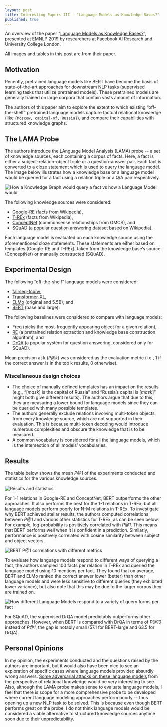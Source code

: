 ```yaml
---
layout: post
title: Interesting Papers III - "Language Models as Knowledge Bases?"
published: true
---
```

An overview of the paper “[Language Models as Knowledge Bases?](https://arxiv.org/abs/1909.01066)”, presented at EMNLP 2019 by researchers at Facebook AI Research and University College London.
<!--break-->
All images and tables in this post are from their paper.

## Motivation
Recently, pretrained language models like BERT have become the basis of state-of-the-art approaches for downstream NLP tasks (supervised learning tasks that utilize pretrained models). These pretrained models are generally trained on large corpora that contain vasts amount of information.

The authors of this paper aim to explore the extent to which existing “off-the-shelf” pretrained language models capture factual relational knowledge (like `{Moscow, capital-of, Russia}`), and compare their capabilities with structured knowledge graphs.

## The LAMA Probe
The authors introduce the LAnguage Model Analysis (LAMA) probe -- a set of knowledge sources, each containing a corpus of facts. Here, a fact is either a subject-relation-object triple or a question-answer pair. Each fact is converted to a cloze statement which is used to query the language model. The image below illustrates how a knowledge base or a language model would be queried for a fact using a relation triple or a Q/A pair respectively.

![How a Knowledge Graph would query a fact vs how a Language Model would](https://raw.githubusercontent.com/vamsi-aribandi/vamsi-aribandi.github.io/master/images/IP_III/querying_KB_vs_LM.png)

The following knowledge sources were considered:
* [Google-RE](https://code.google.com/p/relation-extraction-corpus/) (facts from Wikipedia),
* [T-REx](https://hadyelsahar.github.io/t-rex/) (facts from Wikipedia),
* [ConceptNet](http://conceptnet.io/) (commonsense relationships from OMCS), and
* [SQuAD](https://rajpurkar.github.io/SQuAD-explorer/) (a popular question answering dataset based on Wikipedia).

Each language model is evaluated on each knowledge source using the aforementioned cloze statements. These statements are either based on templates (Google-RE and T-REx), taken from the knowledge base’s source (ConceptNet) or manually constructed (SQuAD).

## Experimental Design
The following “off-the-shelf” language models were considered:
* [fairseq-fconv](https://github.com/pytorch/fairseq),
* [Transformer-XL](https://github.com/kimiyoung/transformer-xl),
* [ELMo](https://allennlp.org/elmo) (original and 5.5B), and
* [BERT](https://github.com/google-research/bert) (base and large).

The following baselines were considered to compare with language models:
* Freq (picks the most-frequently appearing object for a given relation),
* [RE](https://www.aclweb.org/anthology/D17-1188/) (a pretrained relation extraction and knowledge base construction algorithm), and
* [DrQA](https://github.com/facebookresearch/DrQA) (a popular system for question answering, considered only for SQuAD).

Mean precision at k (*P@k*) was considered as the evaluation metric (i.e., 1 if the correct answer is in the top k results, 0 otherwise).

### Miscellaneous design choices
* The choice of manually defined templates has an impact on the results (e.g., “[*mask*] is the capital of Russia” and “Russia’s capital is [*mask*]” might both give different results). The authors argue that due to this, they are measuring a lower bound for language models since they can be queried with many possible templates.
* The authors generally exclude relations involving multi-token objects from every knowledge source, which are not supported in their evaluation. This is because multi-token decoding would introduce numerous complexities and obscure the knowledge that is to be measured.
* A common vocabulary is considered for all the language models, which is the intersection of all models’ vocabularies.

## Results
The table below shows the mean *P@1* of the experiments conducted and statistics for the various knowledge sources.

![Results and statistics](https://raw.githubusercontent.com/vamsi-aribandi/vamsi-aribandi.github.io/master/images/IP_III/results.png)

For 1-1 relations in Google-RE and ConceptNet, BERT outperforms the other approaches. It also performs the best for the 1-1 relations in T-REx, but all language models perform poorly for N-M relations in T-REx. To investigate why BERT achieved stellar results, the authors computed correlations between *P@1* and various other statistics for T-REx, as can be seen below. For example, log-probability is positively correlated with *P@1*. This means that BERT performs well when it is confident in a prediction. Similarly, performance is positively correlated with cosine similarity between subject and object vectors.

![BERT P@1 correlations with different metrics](https://raw.githubusercontent.com/vamsi-aribandi/vamsi-aribandi.github.io/master/images/IP_III/BERT_correlations.png)

To evaluate how language models respond to different ways of querying a fact, the authors sampled 100 facts per relation in T-REx and queried the language model using 10 mentions per fact. They found that on average, BERT and ELMo ranked the correct answer lower (better) than other language models and were less sensitive to different queries (they exhibited lower variance), but also note that this may be due to the larger corpus they are trained on.

![How different Language Models respond to a variety of query forms per fact](https://raw.githubusercontent.com/vamsi-aribandi/vamsi-aribandi.github.io/master/images/IP_III/rank_distribution_different_queries.png)

For SQuAD, the supervised DrQA model predictably outperforms other approaches. However, when BERT is compared with DrQA in terms of *P@10* instead of *P@1*, the gap is notably small (57.1 for BERT-large and 63.5 for DrQA).

## Personal Opinions
In my opinion, the experiments conducted and the questions raised by the authors are important, but it would also have been nice to see an exploration of specific cases where language models provided absurdly wrong answers. [Some adversarial attacks on these language models](https://twitter.com/gneubig/status/1177276621172150272) from the perspective of relational knowledge would be very interesting to see.
Also, although the LAMA probe makes sense to evaluate language models, I feel that there is scope for a more comprehensive probe to be developed where current language modeling approaches perform poorly -- thus opening up a new NLP task to be solved. This is because even though BERT performs great on the probe, I do not think language models would be considered a viable alternative to structured knowledge sources anytime soon due to their unpredictability.